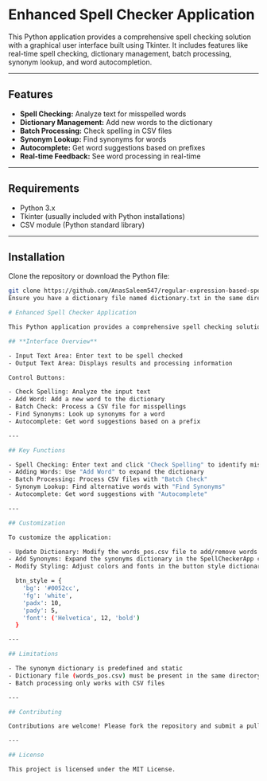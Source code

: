 # **Enhanced Spell Checker Application**

This Python application provides a comprehensive spell checking solution with a graphical user interface built using Tkinter. It includes features like real-time spell checking, dictionary management, batch processing, synonym lookup, and word autocompletion.

---

## **Features**

- **Spell Checking:** Analyze text for misspelled words  
- **Dictionary Management:** Add new words to the dictionary  
- **Batch Processing:** Check spelling in CSV files  
- **Synonym Lookup:** Find synonyms for words  
- **Autocomplete:** Get word suggestions based on prefixes  
- **Real-time Feedback:** See word processing in real-time  

---

## **Requirements**

- Python 3.x  
- Tkinter (usually included with Python installations)  
- CSV module (Python standard library)  

---

## **Installation**

Clone the repository or download the Python file:

```bash
git clone https://github.com/AnasSaleem547/regular-expression-based-spelling-checker-toa.git
Ensure you have a dictionary file named dictionary.txt in the same directory as the script. The application expects this file to be present.

# Enhanced Spell Checker Application

This Python application provides a comprehensive spell checking solution with a graphical user interface built using Tkinter. It includes features like real-time spell checking, dictionary management, batch processing, synonym lookup, and word autocompletion.

## **Interface Overview**

- Input Text Area: Enter text to be spell checked
- Output Text Area: Displays results and processing information

Control Buttons:

- Check Spelling: Analyze the input text
- Add Word: Add a new word to the dictionary
- Batch Check: Process a CSV file for misspellings
- Find Synonyms: Look up synonyms for a word
- Autocomplete: Get word suggestions based on a prefix

---

## Key Functions

- Spell Checking: Enter text and click "Check Spelling" to identify misspelled words
- Adding Words: Use "Add Word" to expand the dictionary
- Batch Processing: Process CSV files with "Batch Check"
- Synonym Lookup: Find alternative words with "Find Synonyms"
- Autocomplete: Get word suggestions with "Autocomplete"

---

## Customization

To customize the application:

- Update Dictionary: Modify the words_pos.csv file to add/remove words
- Add Synonyms: Expand the synonyms dictionary in the SpellCheckerApp class
- Modify Styling: Adjust colors and fonts in the button style dictionary:

  btn_style = {
    'bg': '#0052cc',
    'fg': 'white',
    'padx': 10,
    'pady': 5,
    'font': ('Helvetica', 12, 'bold')
  }

---

## Limitations

- The synonym dictionary is predefined and static
- Dictionary file (words_pos.csv) must be present in the same directory
- Batch processing only works with CSV files

---

## Contributing

Contributions are welcome! Please fork the repository and submit a pull request with your enhancements.

---

## License

This project is licensed under the MIT License.


